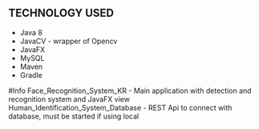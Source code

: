 ## TECHNOLOGY USED
* Java 8
* JavaCV - wrapper of Opencv
* JavaFX
* MySQL
* Maven
* Gradle


#Info
Face_Recognition_System_KR - Main application with detection and recognition system and JavaFX view
Human_Identification_System_Database - REST Api to connect with database, must be started if using local
  
